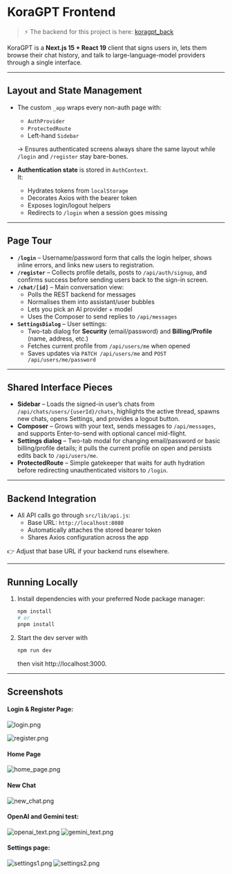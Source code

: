 # KoraGPT Frontend

> ⚡️ The backend for this project is here: [koragpt_back](https://github.com/kostasmpous/koragpt_back)

KoraGPT is a **Next.js 15 + React 19** client that signs users in, lets them browse their chat history, and talk to large-language-model providers through a single interface.

---

## Layout and State Management

- The custom `_app` wraps every non-auth page with:
    - `AuthProvider`
    - `ProtectedRoute`
    - Left-hand `Sidebar`

  → Ensures authenticated screens always share the same layout while `/login` and `/register` stay bare-bones.

- **Authentication state** is stored in `AuthContext`.  
  It:
    - Hydrates tokens from `localStorage`
    - Decorates Axios with the bearer token
    - Exposes login/logout helpers
    - Redirects to `/login` when a session goes missing

---

## Page Tour

- **`/login`** – Username/password form that calls the login helper, shows inline errors, and links new users to registration.
- **`/register`** – Collects profile details, posts to `/api/auth/signup`, and confirms success before sending users back to the sign-in screen.
- **`/chat/[id]`** – Main conversation view:
    - Polls the REST backend for messages
    - Normalises them into assistant/user bubbles
    - Lets you pick an AI provider + model
    - Uses the Composer to send replies to `/api/messages`
- **`SettingsDialog`** – User settings:
  - Two-tab dialog for **Security** (email/password) and **Billing/Profile** (name, address, etc.)
  - Fetches current profile from `/api/users/me` when opened
  - Saves updates via `PATCH /api/users/me` and `POST /api/users/me/password`


---

## Shared Interface Pieces

- **Sidebar** – Loads the signed-in user’s chats from `/api/chats/users/{userId}/chats`, highlights the active thread, spawns new chats, opens Settings, and provides a logout button.
- **Composer** – Grows with your text, sends messages to `/api/messages`, and supports Enter-to-send with optional cancel mid-flight.
- **Settings dialog** – Two-tab modal for changing email/password or basic billing/profile details; it pulls the current profile on open and persists edits back to `/api/users/me`.
- **ProtectedRoute** – Simple gatekeeper that waits for auth hydration before redirecting unauthenticated visitors to `/login`.

---

## Backend Integration

- All API calls go through `src/lib/api.js`:
    - Base URL: `http://localhost:8080`
    - Automatically attaches the stored bearer token
    - Shares Axios configuration across the app

👉 Adjust that base URL if your backend runs elsewhere.

---

## Running Locally

1. Install dependencies with your preferred Node package manager:

   ```bash
   npm install
   # or
   pnpm install
    ```
2. Start the dev server with 
   ```bash
   npm run dev
    ```
    then visit http://localhost:3000.

---

## Screenshots

#### Login & Register Page:
![login.png](public/login.png)

![register.png](public/register.png)

#### Home Page
![home_page.png](public/home_page.png)

#### New Chat

![new_chat.png](public/new_chat.png)

#### OpenAI and Gemini test:

![openai_text.png](public/openai_text.png)
![gemini_text.png](public/gemini_text.png)

#### Settings page:

![settings1.png](public/settings1.png)
![settings2.png](public/settings2.png)
